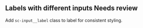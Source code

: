 <h2>Labels with different inputs <span class="status refactor">Needs review</span></h2>

Add `sc-input__label` class to label for consistent styling.
